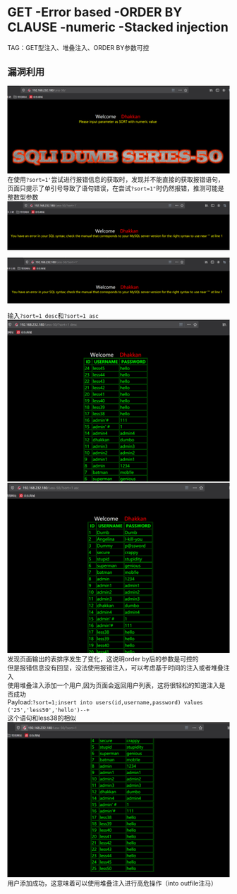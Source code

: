 # GET -Error based -ORDER BY CLAUSE -numeric -Stacked injection  
TAG：GET型注入、堆叠注入、ORDER BY参数可控  
## 漏洞利用
![less50_1](images\less50_1.png)  
在使用```?sort=1'```尝试进行报错信息的获取时，发现并不能直接的获取报错语句，页面只提示了单引号导致了语句错误，在尝试```?sort=1"```时仍然报错，推测可能是整数型参数  
![less50_2](images\less50_2.png)  
  
![less50_3](images\less50_3.png)  
  
输入```?sort=1 desc```和```?sort=1 asc```  
![less50_4](images\less50_4.png)  
![less50_5](images\less50_5.png)  
发现页面输出的表排序发生了变化，这说明order by后的参数是可控的    
但是报错信息没有回显，没法使用报错注入，可以考虑基于时间的注入或者堆叠注入    
使用堆叠注入添加一个用户,因为页面会返回用户列表，这将很轻松的知道注入是否成功    
Payload:```?sort=1;insert into users(id,username,password) values ('25','less50','hello')--+```  
这个语句和less38的相似  
![less50_6](images\less50_6.png)  
用户添加成功，这意味着可以使用堆叠注入进行高危操作（into outfile注马）  